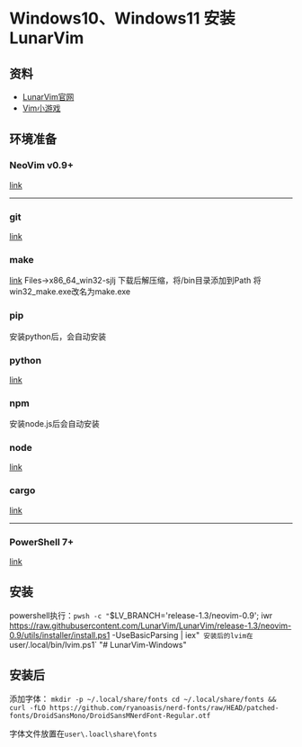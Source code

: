 # Windows10、Windows11 安装LunarVim
## 资料
- [LunarVim官网](https://www.lunarvim.org/docs/installation)
- [Vim小游戏](https://vim-adventures.com/)

## 环境准备
### NeoVim v0.9+
[link](https://github.com/neovim/neovim/releases/tag/stable) 

---

### git
[link](https://cli.github.com/) 
### make
[link](https://sourceforge.net/projects/mingw-w64/) 
Files->x86_64_win32-sjlj
下载后解压缩，将/bin目录添加到Path
将win32_make.exe改名为make.exe
### pip
安装python后，会自动安装
### python
[link](url) 
### npm
安装node.js后会自动安装
### node
[link](https://nodejs.org/en) 
### cargo
[link](https://www.rust-lang.org/tools/install) 

---

### PowerShell 7+
[link](https://learn.microsoft.com/en-us/powershell/scripting/whats-new/migrating-from-windows-powershell-51-to-powershell-7?view=powershell-7.2) 


## 安装
powershell执行：`pwsh -c "`$LV_BRANCH='release-1.3/neovim-0.9'; iwr https://raw.githubusercontent.com/LunarVim/LunarVim/release-1.3/neovim-0.9/utils/installer/install.ps1 -UseBasicParsing | iex"`
安装后的lvim在`user/.local/bin/lvim.ps1`
"# LunarVim-Windows" 

## 安装后
添加字体：
`mkdir -p ~/.local/share/fonts
cd ~/.local/share/fonts && curl -fLO https://github.com/ryanoasis/nerd-fonts/raw/HEAD/patched-fonts/DroidSansMono/DroidSansMNerdFont-Regular.otf`

字体文件放置在`user\.loacl\share\fonts`
